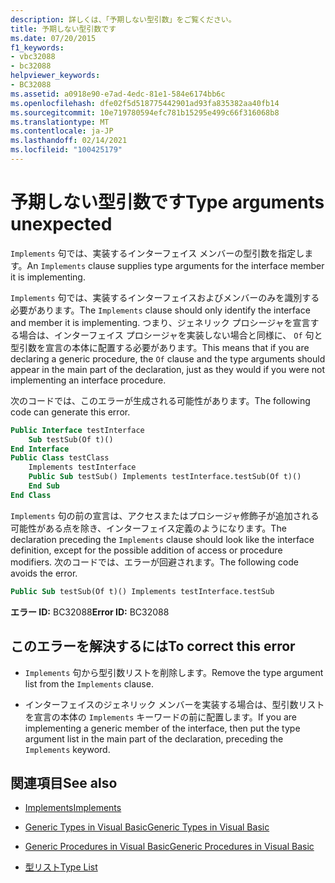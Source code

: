 ```yaml
---
description: 詳しくは、「予期しない型引数」をご覧ください。
title: 予期しない型引数です
ms.date: 07/20/2015
f1_keywords:
- vbc32088
- bc32088
helpviewer_keywords:
- BC32088
ms.assetid: a0918e90-e7ad-4edc-81e1-584e6174bb6c
ms.openlocfilehash: dfe02f5d518775442901ad93fa835382aa40fb14
ms.sourcegitcommit: 10e719780594efc781b15295e499c66f316068b8
ms.translationtype: MT
ms.contentlocale: ja-JP
ms.lasthandoff: 02/14/2021
ms.locfileid: "100425179"
---
```

# <a name="type-arguments-unexpected"></a><span data-ttu-id="db9b8-103">予期しない型引数です</span><span class="sxs-lookup"><span data-stu-id="db9b8-103">Type arguments unexpected</span></span>

<span data-ttu-id="db9b8-104">`Implements` 句では、実装するインターフェイス メンバーの型引数を指定します。</span><span class="sxs-lookup"><span data-stu-id="db9b8-104">An `Implements` clause supplies type arguments for the interface member it is implementing.</span></span>  
  
 <span data-ttu-id="db9b8-105">`Implements` 句では、実装するインターフェイスおよびメンバーのみを識別する必要があります。</span><span class="sxs-lookup"><span data-stu-id="db9b8-105">The `Implements` clause should only identify the interface and member it is implementing.</span></span> <span data-ttu-id="db9b8-106">つまり、ジェネリック プロシージャを宣言する場合は、インターフェイス プロシージャを実装しない場合と同様に、 `Of` 句と型引数を宣言の本体に配置する必要があります。</span><span class="sxs-lookup"><span data-stu-id="db9b8-106">This means that if you are declaring a generic procedure, the `Of` clause and the type arguments should appear in the main part of the declaration, just as they would if you were not implementing an interface procedure.</span></span>  
  
 <span data-ttu-id="db9b8-107">次のコードでは、このエラーが生成される可能性があります。</span><span class="sxs-lookup"><span data-stu-id="db9b8-107">The following code can generate this error.</span></span>  
  
```vb  
Public Interface testInterface  
    Sub testSub(Of t)()  
End Interface  
Public Class testClass  
    Implements testInterface  
    Public Sub testSub() Implements testInterface.testSub(Of t)()  
    End Sub  
End Class  
```  
  
 <span data-ttu-id="db9b8-108">`Implements` 句の前の宣言は、アクセスまたはプロシージャ修飾子が追加される可能性がある点を除き、インターフェイス定義のようになります。</span><span class="sxs-lookup"><span data-stu-id="db9b8-108">The declaration preceding the `Implements` clause should look like the interface definition, except for the possible addition of access or procedure modifiers.</span></span> <span data-ttu-id="db9b8-109">次のコードでは、エラーが回避されます。</span><span class="sxs-lookup"><span data-stu-id="db9b8-109">The following code avoids the error.</span></span>  
  
```vb  
Public Sub testSub(Of t)() Implements testInterface.testSub  
```  
  
 <span data-ttu-id="db9b8-110">**エラー ID:** BC32088</span><span class="sxs-lookup"><span data-stu-id="db9b8-110">**Error ID:** BC32088</span></span>  
  
## <a name="to-correct-this-error"></a><span data-ttu-id="db9b8-111">このエラーを解決するには</span><span class="sxs-lookup"><span data-stu-id="db9b8-111">To correct this error</span></span>  
  
- <span data-ttu-id="db9b8-112">`Implements` 句から型引数リストを削除します。</span><span class="sxs-lookup"><span data-stu-id="db9b8-112">Remove the type argument list from the `Implements` clause.</span></span>  
  
- <span data-ttu-id="db9b8-113">インターフェイスのジェネリック メンバーを実装する場合は、型引数リストを宣言の本体の `Implements` キーワードの前に配置します。</span><span class="sxs-lookup"><span data-stu-id="db9b8-113">If you are implementing a generic member of the interface, then put the type argument list in the main part of the declaration, preceding the `Implements` keyword.</span></span>  
  
## <a name="see-also"></a><span data-ttu-id="db9b8-114">関連項目</span><span class="sxs-lookup"><span data-stu-id="db9b8-114">See also</span></span>

- [<span data-ttu-id="db9b8-115">Implements</span><span class="sxs-lookup"><span data-stu-id="db9b8-115">Implements</span></span>](../language-reference/statements/implements-clause.md)

- [<span data-ttu-id="db9b8-116">Generic Types in Visual Basic</span><span class="sxs-lookup"><span data-stu-id="db9b8-116">Generic Types in Visual Basic</span></span>](../programming-guide/language-features/data-types/generic-types.md)
- [<span data-ttu-id="db9b8-117">Generic Procedures in Visual Basic</span><span class="sxs-lookup"><span data-stu-id="db9b8-117">Generic Procedures in Visual Basic</span></span>](../programming-guide/language-features/data-types/generic-procedures.md)
- [<span data-ttu-id="db9b8-118">型リスト</span><span class="sxs-lookup"><span data-stu-id="db9b8-118">Type List</span></span>](../language-reference/statements/type-list.md)
